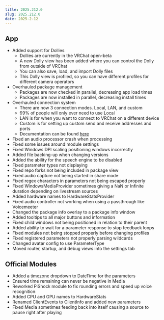 ```yaml
---
title: 2025.212.0
slug: 2025.212.0
date: 2025-2-12
---
```


## App
- Added support for Dollies
    - Dollies are currently in the VRChat open-beta
    - A new Dolly view has been added where you can control the Dolly from outside of VRChat
    - You can also save, load, and import Dolly files
    - This Dolly view is profiled, so you can have different profiles for different camera operators
- Overhauled package management
    - Packages are now checked in parallel, decreasing app load times
    - Packages are now installed in parallel, decreasing install times
- Overhauled connection system
    - There are now 3 connection modes. Local, LAN, and custom
    - 99% of people will only ever need to use Local
    - LAN is for when you want to connect to VRChat on a different device
    - Custom is for setting up custom send and receive addresses and ports
    - Documentation can be found [here](/docs/v2/connecting)
- Fixed an audio processor crash when processing
- Fixed some issues around module settings
- Fixed Windows DPI scaling positioning windows incorrectly
- Added file backing-up when changing versions
- Added the ability for the speech engine to be disabled
- Fixed parameter types not displaying
- Fixed repo forks not being included in package view
- Fixed audio capture not being started in share mode
- Fixed regex characters in parameters not being escaped properly
- Fixed WindowsMediaProvider sometimes giving a NaN or Infinite duration depending on livestream sources
- Added hardware names to HardwareStatsProvider
- Fixed audio controller not working when using a passthrough like Voicemeeter
- Changed the package info overlay to a package info window
- Added tooltips to all major buttons and information
- Fixed child windows not being positioned in relation to their parent
- Added ability to wait for a parameter response to stop feedback loops
- Fixed modules not being stopped properly before changing profiles
- Fixed registered parameters not properly parsing wildcards
- Changed avatar config to use ParameterType
- Moved router, startup, and debug views into the settings tab

## Official Modules
- Added a timezone dropdown to DateTime for the parameters
- Ensured time remaining can never be negative in Media
- Reworked PiShock module to fix rounding errors and speed up voice recognition
- Added CPU and GPU names to HardwareStats
- Renamed ClientEvents to ClientInfo and added new parameters
- Fixed Media sometimes feeding back into itself causing a source to pause right after playing